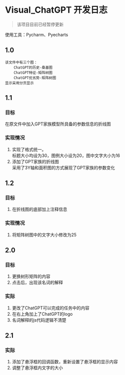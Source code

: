 # Visual_ChatGPT 开发日志
> 该项目目前已经暂停更新

使用工具：Pycharm、Pyecharts
## 1.0
    该文件中有三个图：
        ChatGPT的历史-桑基图
        ChatGPT特征-矩阵树图
        ChatGPT优劣势-矩阵树图
    显示采用分页显示
## 1.1 
### 目标
在原文件中加入GPT家族模型所具备的参数信息的折线图
### 实现情况
1. 实现了格式统一。<br>
标题大小均设为30，图例大小设为20，图中文字大小为16
2. 添加了GPT家族的折线图<br>
采用了3Y轴和面积图的方式展现了GPT家族的参数变化
## 1.2
### 目标
1. 在折线图的底部加上注释信息
### 实现情况
1. 将矩阵树图中的文字大小修改为25
## 2.0 
### 目标
1. 更换树形矩阵的内容
2. 点击后，出现该名词的解释
### 实际
1. 更改了ChatGPT可以完成的任务中的内容
2. 在右上角加上了ChatGPT的logo
3. 名词解释的js代码逻辑不清楚

## 2.1
### 实际
1. 添加了悬浮框的回调函数，重新设置了悬浮框的显示内容
2. 调整了悬浮框内文字的大小
